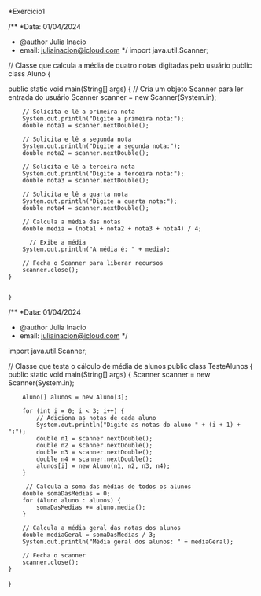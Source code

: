 *Exercicio1

/**
 *Data: 01/04/2024
 * @author Julia Inacio
 * email: juliainacion@icloud.com
 */
import java.util.Scanner;

// Classe que calcula a média de quatro notas digitadas pelo usuário
public class Aluno {

public static void main(String[] args) {
       // Cria um objeto Scanner para ler entrada do usuário
        Scanner scanner = new Scanner(System.in);

        // Solicita e lê a primeira nota
        System.out.println("Digite a primeira nota:");
        double nota1 = scanner.nextDouble();

        // Solicita e lê a segunda nota
        System.out.println("Digite a segunda nota:");
        double nota2 = scanner.nextDouble();

        // Solicita e lê a terceira nota
        System.out.println("Digite a terceira nota:");
        double nota3 = scanner.nextDouble();

        // Solicita e lê a quarta nota
        System.out.println("Digite a quarta nota:");
        double nota4 = scanner.nextDouble();

        // Calcula a média das notas
        double media = (nota1 + nota2 + nota3 + nota4) / 4;

          // Exibe a média
        System.out.println("A média é: " + media);

        // Fecha o Scanner para liberar recursos
        scanner.close();
    }

  
    }


    
/**
 *Data: 01/04/2024
 * @author Julia Inacio
 * email: juliainacion@icloud.com
 */

import java.util.Scanner;

// Classe que testa o cálculo de média de alunos
public class TesteAlunos {
   public static void main(String[] args) {
        Scanner scanner = new Scanner(System.in);

        Aluno[] alunos = new Aluno[3];

        for (int i = 0; i < 3; i++) {
            // Adiciona as notas de cada aluno
            System.out.println("Digite as notas do aluno " + (i + 1) + ":");
            double n1 = scanner.nextDouble();
            double n2 = scanner.nextDouble();
            double n3 = scanner.nextDouble();
            double n4 = scanner.nextDouble();
            alunos[i] = new Aluno(n1, n2, n3, n4);
        }

         // Calcula a soma das médias de todos os alunos
        double somaDasMedias = 0;
        for (Aluno aluno : alunos) {
            somaDasMedias += aluno.media();
        }

        // Calcula a média geral das notas dos alunos
        double mediaGeral = somaDasMedias / 3;
        System.out.println("Média geral dos alunos: " + mediaGeral);
        
        // Fecha o scanner
        scanner.close();
    }
}

